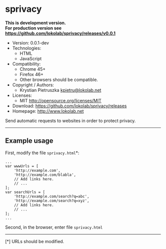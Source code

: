 sprivacy
========
**This is development version.<br> For production version see
<https://github.com/lokolab/sprivacy/releases/v0.0.1>**
- Version: 0.0.1-dev
- Technologies:
  - HTML
  - JavaScript
- Compatibility:
  - Chrome 45+
  - Firefox 46+
  - Other browsers should be compatible.
- Copyright / Authors:
  - Krystian Pietruszka <kpietru@lokolab.net>
- Licenses:
  - MIT <http://opensource.org/licenses/MIT>
- Download: <https://github.com/lokolab/sprivacy/releases>
- Homepage: <http://www.lokolab.net>

Send automatic requests to websites in order to protect privacy.
________________________________________________________________

Example usage
-------------

First, modify the file `sprivacy.html`*:

    ...
    var wwwUrls = [
        'http://example.com',
        'http://example.com/blabla',
        // Add links here.
        // ...
    ];
    var searchUrls = [
        'http://example.com/search?q=abc',
        'http://example.com/search?q=xyz',
        // Add links here.
        // ...
    ];
    ...

Second, in the browser, enter file `sprivacy.html`

____________________________
[*] URLs should be modified.


